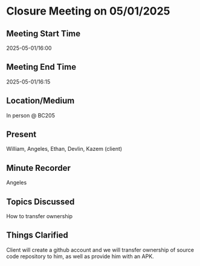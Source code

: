# Closure Meeting on 05/01/2025

## Meeting Start Time

2025-05-01/16:00

## Meeting End Time

2025-05-01/16:15

## Location/Medium

In person @ BC205

## Present

William, Angeles, Ethan, Devlin, Kazem (client)

## Minute Recorder

Angeles

## Topics Discussed

How to transfer ownership 

## Things Clarified

Client will create a github account and we will transfer ownership of source code repository to him, as well as provide him with an APK. 

